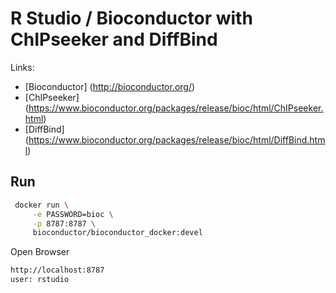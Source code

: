 # R Studio / Bioconductor with ChIPseeker and DiffBind

Links:
* [Bioconductor] (http://bioconductor.org/)
* [ChIPseeker] (https://www.bioconductor.org/packages/release/bioc/html/ChIPseeker.html)
* [DiffBind] (https://www.bioconductor.org/packages/release/bioc/html/DiffBind.html)

## Run
```bash
 docker run \
     -e PASSWORD=bioc \
     -p 8787:8787 \
     bioconductor/bioconductor_docker:devel
```

Open Browser
```html
http://localhost:8787
user: rstudio
```
